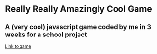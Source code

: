 # Really Really Amazingly Cool Game
## A (very cool) javascript game coded by me in 3 weeks for a school project
[Link to game](https://lasokar.github.io/really-really-amazingly-cool-game/)
